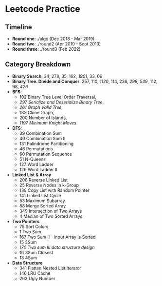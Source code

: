 # Leetcode Practice

## Timeline

- **Round one**: ./algo (Dec 2018 - Mar 2019)
- **Round two**: ./round2 (Apr 2019 - Sept 2019)
- **Round three**: ./round3 (Feb 2022)

## Category Breakdown

- **Binary Search**: 34, 278, 35, 162, _1901_, 33, 69
- **Binary Tree. Divide and Conquer**: 257, 110, _1120_, 114, 236, _298, 549_, 112, 98, _426_
- **BFS**:
  - 102 Binary Tree Level Order Traversal,
  - _297 Serialize and Deserialize Binary Tree_,
  - _261 Graph Valid Tree_,
  - 133 Clone Graph,
  - 200 Number of Islands,
  - _1197 Minimum Knight Moves_
- **DFS**:
  - 39 Combination Sum
  - 40 Combination Sum II
  - 131 Palindrome Partitioning
  - 46 Permutations
  - 60 Permutation Sequence
  - 51 N-Queens
  - 127 Word Ladder
  - 126 Word Ladder II
- **Linked List & Array**
  - 206 Reverse Linked List
  - 25 Reverse Nodes in k-Group
  - 138 Copy List with Random Pointer
  - 141 Linked List Cycle
  - 53 Maximum Subarray
  - 88 Merge Sorted Array
  - 349 Intersection of Two Arrays
  - 4 Median of Two Sorted Arrays
- **Two Pointers**
  - 75 Sort Colors
  - 1 Two Sum
  - 167 Two Sum II - Input Array Is Sorted
  - 15 3Sum
  - _170 Two sum III data structure design_
  - 16 3Sum Closest
  - 18 4Sum
- **Data Structure**
  - 341 Flatten Nested List Iterator
  - 146 LRU Cache
  - 263 Ugly Number
